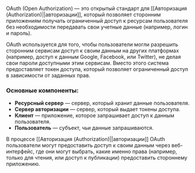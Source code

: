 OAuth (Open Authorization) — это открытый стандарт для [[Авторизация (Authorization)||авторизации]], который позволяет сторонним приложениям получать ограниченный доступ к ресурсам пользователя без необходимости передавать свои учетные данные (например, логин и пароль).

OAuth используется для того, чтобы пользователи могли разрешить сторонним сервисам доступ к своим данным на других платформах (например, доступ к данным Google, Facebook, или Twitter), не делая свои пароли доступными этим сервисам. Вместо этого система предоставляет токен доступа, который позволяет ограниченный доступ в зависимости от заданных прав.

### Основные компоненты:

- **Ресурсный сервер** — сервер, который хранит данные пользователя.
- **Сервер авторизации** — сервер, который выдает токены доступа.
- **Клиент** — приложение, которое запрашивает доступ к данным пользователя.
- **Пользователь** — субъект, чьи данные запрашиваются.

  
В процессе [[Авторизация (Authorization)||авторизации]] OAuth пользователи могут предоставить доступ к своим данным через веб-интерфейс, где они могут выбрать, какие именно права (например, только для чтения, или доступ к публикации) предоставить стороннему приложению.
